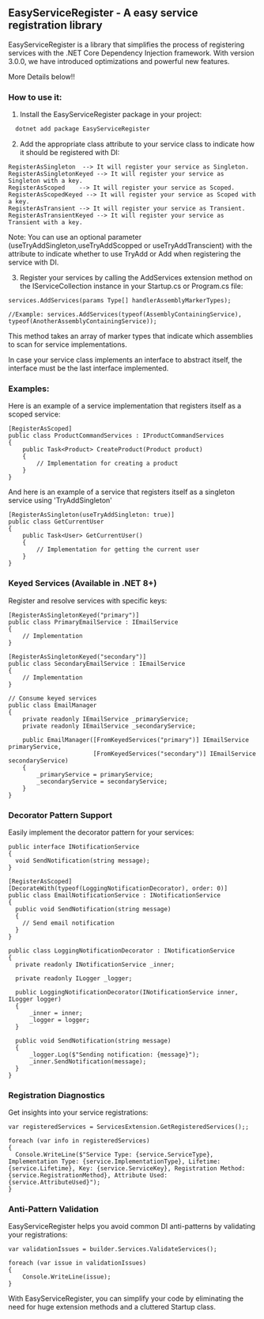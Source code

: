 ## EasyServiceRegister - A easy service registration library

EasyServiceRegister is a library that simplifies the process of registering services with the .NET Core Dependency Injection framework. With version 3.0.0, we have introduced optimizations and powerful new features.
   
More Details below!!

### How to use it:
1. Install the EasyServiceRegister package in your project:

```bash
  dotnet add package EasyServiceRegister
  ```

2. Add the appropriate class attribute to your service class to indicate how it should be registered with DI:

```
RegisterAsSingleton  --> It will register your service as Singleton. 
RegisterAsSingletonKeyed --> It will register your service as Singleton with a key. 
RegisterAsScoped    --> It will register your service as Scoped. 
RegisterAsScopedKeyed --> It will register your service as Scoped with a key. 
RegisterAsTransient --> It will register your service as Transient. 
RegisterAsTransientKeyed --> It will register your service as Transient with a key.
```

Note: You can use an optional parameter (useTryAddSingleton,useTryAddScopped or useTryAddTranscient) with the attribute to indicate whether to use TryAdd or Add when registering the service with DI.

3. Register your services by calling the AddServices extension method on the IServiceCollection instance in your Startup.cs or Program.cs file:

```
services.AddServices(params Type[] handlerAssemblyMarkerTypes);

//Example: services.AddServices(typeof(AssemblyContainingService), typeof(AnotherAssemblyContainingService));
```

This method takes an array of marker types that indicate which assemblies to scan for service implementations.

In case your service class implements an interface to abstract itself, the interface must be the last interface implemented.

### Examples:

Here is an example of a service implementation that registers itself as a scoped service:

```
[RegisterAsScoped] 
public class ProductCommandServices : IProductCommandServices 
{ 
	public Task<Product> CreateProduct(Product product) 
	{ 
		// Implementation for creating a product 
	} 
}
```

And here is an example of a service that registers itself as a singleton service using 'TryAddSingleton'

```
[RegisterAsSingleton(useTryAddSingleton: true)] 
public class GetCurrentUser 
{ 
	public Task<User> GetCurrentUser() 
	{ 
		// Implementation for getting the current user 
	} 
}
```


### Keyed Services (Available in .NET 8+)

Register and resolve services with specific keys:

```
[RegisterAsSingletonKeyed("primary")] 
public class PrimaryEmailService : IEmailService 
{ 
	// Implementation 
}

[RegisterAsSingletonKeyed("secondary")] 
public class SecondaryEmailService : IEmailService 
{ 
	// Implementation 
}

// Consume keyed services 
public class EmailManager 
{ 
	private readonly IEmailService _primaryService; 
	private readonly IEmailService _secondaryService;

	public EmailManager([FromKeyedServices("primary")] IEmailService primaryService, 
	                    [FromKeyedServices("secondary")] IEmailService secondaryService)
	{
	    _primaryService = primaryService;
	    _secondaryService = secondaryService;
	}
}
```


### Decorator Pattern Support

Easily implement the decorator pattern for your services:

```
public interface INotificationService 
{ 
  void SendNotification(string message); 
}

[RegisterAsScoped] 
[DecorateWith(typeof(LoggingNotificationDecorator), order: 0)]
public class EmailNotificationService : INotificationService 
{ 
  public void SendNotification(string message) 
  { 
    // Send email notification 
  } 
}

public class LoggingNotificationDecorator : INotificationService 
{ 
  private readonly INotificationService _inner; 
  
  private readonly ILogger _logger;
  
  public LoggingNotificationDecorator(INotificationService inner, ILogger logger)
  {
      _inner = inner;
      _logger = logger;
  }

  public void SendNotification(string message)
  {
      _logger.Log($"Sending notification: {message}");
      _inner.SendNotification(message);
  }
}
```

### Registration Diagnostics

Get insights into your service registrations:

```
var registeredServices = ServicesExtension.GetRegisteredServices();;

foreach (var info in registeredServices) 
{ 
  Console.WriteLine($"Service Type: {service.ServiceType}, Implementation Type: {service.ImplementationType}, Lifetime: {service.Lifetime}, Key: {service.ServiceKey}, Registration Method: {service.RegistrationMethod}, Attribute Used: {service.AttributeUsed}");
}
```


### Anti-Pattern Validation

EasyServiceRegister helps you avoid common DI anti-patterns by validating your registrations:

```
var validationIssues = builder.Services.ValidateServices();

foreach (var issue in validationIssues)
{
    Console.WriteLine(issue);
}
```


With EasyServiceRegister, you can simplify your code by eliminating the need for huge extension methods and a cluttered Startup class.